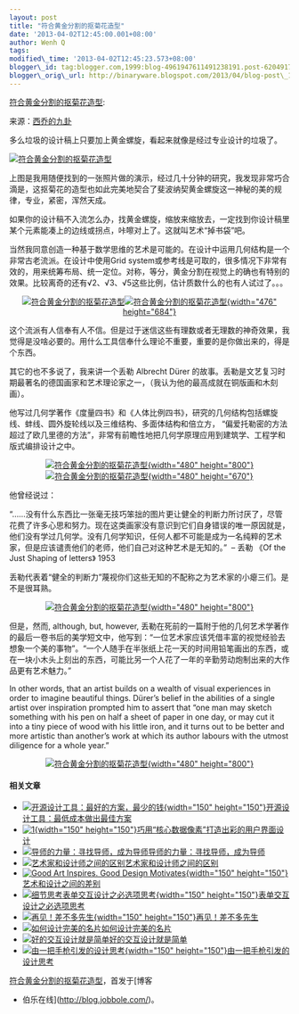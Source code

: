 ```yaml
--- 
layout: post 
title: "符合黄金分割的抠菊花造型" 
date: '2013-04-02T12:45:00.001+08:00' 
author: Wenh Q
tags:
modified\_time: '2013-04-02T12:45:23.573+08:00' 
blogger\_id: tag:blogger.com,1999:blog-4961947611491238191.post-6204917768890349864
blogger\_orig\_url: http://binaryware.blogspot.com/2013/04/blog-post\_1.html
---
```

[符合黄金分割的抠菊花造型](http://blog.jobbole.com/37433/?utm_source=rss&utm_medium=rss&utm_campaign=%25e7%25ac%25a6%25e5%2590%2588%25e9%25bb%2584%25e9%2587%2591%25e5%2588%2586%25e5%2589%25b2%25e7%259a%2584%25e6%258a%25a0%25e8%258f%258a%25e8%258a%25b1%25e9%2580%25a0%25e5%259e%258b):

来源：[西乔的九卦](http://blog.xiqiao.info/2013/03/28/1387)

多么垃圾的设计稿上只要加上黄金螺旋，看起来就像是经过专业设计的垃圾了。

[![符合黄金分割的抠菊花造型](http://blog.jobbole.com/wp-content/uploads/2013/04/1.jpg "符合黄金分割的抠菊花造型")](http://blog.jobbole.com/wp-content/uploads/2013/04/1.jpg "符合黄金分割的抠菊花造型")

上图是我用随便找到的一张照片做的演示，经过几十分钟的研究，我发现非常巧合滴是，这抠菊花的造型也如此完美地契合了斐波纳契黄金螺旋这一神秘的美的规律，专业，紧密，浑然天成。

如果你的设计稿不入流怎么办，找黄金螺旋，缩放来缩放去，一定找到你设计稿里某个元素能凑上的边线或拐点，咔嚓对上了。这就叫艺术“掉书袋”吧。

当然我同意创造一种基于数学思维的艺术是可能的。在设计中运用几何结构是一个非常古老流派。在设计中使用Grid
system或参考线是可取的，很多情况下非常有效的，用来统筹布局、统一定位。对称，等分，黄金分割在视觉上的确也有特别的效果。比较离奇的还有√2、√3、√5这些比例，估计质数什么的也有人试过了。。。


<div style="text-align: center;">

[![符合黄金分割的抠菊花造型](http://blog.jobbole.com/wp-content/uploads/2013/04/2.jpg "符合黄金分割的抠菊花造型")](http://blog.jobbole.com/wp-content/uploads/2013/04/2.jpg "符合黄金分割的抠菊花造型")[![符合黄金分割的抠菊花造型](http://blog.jobbole.com/wp-content/uploads/2013/04/penguin-grid-romek-marber-1961.jpg "符合黄金分割的抠菊花造型"){width="476"
height="684"}](http://blog.jobbole.com/wp-content/uploads/2013/04/penguin-grid-romek-marber-1961.jpg "符合黄金分割的抠菊花造型")

</div>

这个流派有人信奉有人不信。但是过于迷信这些有理数或者无理数的神奇效果，我觉得是没啥必要的。用什么工具信奉什么理论不重要，重要的是你做出来的，得是个东西。

其它的也不多说了，我来讲一个丢勒 Albrecht
Dürer 的故事。丢勒是文艺复习时期最著名的德国画家和艺术理论家之一，（我认为他的最高成就在铜版画和木刻画）。

他写过几何学著作《度量四书》和《人体比例四书》，研究的几何结构包括螺旋线、蚌线、圆外旋轮线以及三维结构、多面体结构和倍立方，
“偏爱托勒密的方法超过了欧几里德的方法”，非常有前瞻性地把几何学原理应用到建筑学、工程学和版式编排设计之中。


<div style="text-align: center;">

[![符合黄金分割的抠菊花造型](http://blog.jobbole.com/wp-content/uploads/2013/04/3.png "符合黄金分割的抠菊花造型"){width="480"
height="800"}](http://blog.jobbole.com/wp-content/uploads/2013/04/3.png "符合黄金分割的抠菊花造型")[![符合黄金分割的抠菊花造型](http://blog.jobbole.com/wp-content/uploads/2013/04/durer-cover-600x838.jpg "符合黄金分割的抠菊花造型"){width="480"
height="670"}](http://blog.jobbole.com/wp-content/uploads/2013/04/durer-cover-600x838.jpg "符合黄金分割的抠菊花造型")

</div>

他曾经说过：



“……没有什么东西比一张毫无技巧笨拙的图片更让健全的判断力所讨厌了，尽管花费了许多心思和努力。现在这类画家没有意识到它们自身错误的唯一原因就是，他们没有学过几何学。没有几何学知识，任何人都不可能是成为一名纯粹的艺术家，但是应该谴责他们的老师，他们自己对这种艺术是无知的。”
 – 丢勒 《Of the Just Shaping of letters》 1953

丢勒代表着“健全的判断力”蔑视你们这些无知的不配称之为艺术家的小瘪三们。是不是很耳熟。


<div style="text-align: center;">

[![符合黄金分割的抠菊花造型](http://blog.jobbole.com/wp-content/uploads/2013/04/4.jpg "符合黄金分割的抠菊花造型"){width="480"
height="800"}](http://blog.jobbole.com/wp-content/uploads/2013/04/4.jpg "符合黄金分割的抠菊花造型")

</div>

但是，然而, although, but, however,
丢勒在死前的一篇附于他的几何艺术学著作的最后一卷书后的美学短文中，他写到：“一位艺术家应该凭借丰富的视觉经验去想象一个美的事物”。“一个人随手在半张纸上花一天的时间用铅笔画出的东西，或在一块小木头上刻出的东西，可能比另一个人花了一年的辛勤劳动炮制出来的大作品更有艺术魅力。”

In other words, that an artist builds on a wealth of visual experiences
in order to imagine beautiful things. Dürer’s belief in the abilities of
a single artist over inspiration prompted him to assert that “one man
may sketch something with his pen on half a sheet of paper in one day,
or may cut it into a tiny piece of wood with his little iron, and it
turns out to be better and more artistic than another’s work at which
its author labours with the utmost diligence for a whole year.”


<div style="text-align: center;">

[![符合黄金分割的抠菊花造型](http://blog.jobbole.com/wp-content/uploads/2013/04/5.jpg "符合黄金分割的抠菊花造型"){width="480"
height="800"}](http://blog.jobbole.com/wp-content/uploads/2013/04/5.jpg "符合黄金分割的抠菊花造型")

</div>

#### 相关文章

-   [![开源设计工具：最好的方案，最少的钱](http://blog.jobbole.com/wp-content/uploads/2012/04/Open-Source-design-tools-Best-Solution-with-Minimal-Cost01-150x150.jpg){width="150"
    height="150"}](http://blog.jobbole.com/16596/)[开源设计工具：最低成本做出最佳方案](http://blog.jobbole.com/16596/)
-   [![1](http://blog.jobbole.com/wp-content/uploads/2011/11/1-150x150.jpg){width="150"
    height="150"}](http://blog.jobbole.com/6454/)[巧用“核心数据像素”打造出彩的用户界面设计](http://blog.jobbole.com/6454/)
-   [![导师的力量：寻找导师，成为导师](http://blog.jobbole.com/wp-content/uploads/2013/02/mentor4-150x150.gif)](http://blog.jobbole.com/8125/)[导师的力量：寻找导师，成为导师](http://blog.jobbole.com/8125/)
-   [![艺术家和设计师之间的区别](http://blog.jobbole.com/wp-content/uploads/2013/02/between-art-and-design-150x150.jpg)](http://blog.jobbole.com/1471/)[艺术家和设计师之间的区别](http://blog.jobbole.com/1471/)
-   [![Good Art Inspires. Good Design
    Motivates](http://blog.jobbole.com/wp-content/uploads/2010/11/Good-Art-Inspires.-Good-Design-Motivates.-150x150.jpg){width="150"
    height="150"}](http://blog.jobbole.com/319/)[艺术和设计之间的差别](http://blog.jobbole.com/319/)
-   [![细节思考表单交互设计之必选项思考](http://blog.jobbole.com/wp-content/uploads/2011/11/detail-think-form-interactive1-150x150.jpg){width="150"
    height="150"}](http://blog.jobbole.com/5520/)[表单交互设计之必选项思考](http://blog.jobbole.com/5520/)
-   [![再见！差不多先生](http://blog.jobbole.com/wp-content/uploads/2011/12/1-150x150.png){width="150"
    height="150"}](http://blog.jobbole.com/9957/)[再见！差不多先生](http://blog.jobbole.com/9957/)
-   [![如何设计完美的名片](http://blog.jobbole.com/wp-content/uploads/2013/02/332-001-150x150.jpg)](http://blog.jobbole.com/332/)[如何设计完美的名片](http://blog.jobbole.com/332/)
-   [![好的交互设计就是简单](http://blog.jobbole.com/wp-content/plugins/wordpress-23-related-posts-plugin/static/thumbs/10.jpg)](http://blog.jobbole.com/1318/)[好的交互设计就是简单](http://blog.jobbole.com/1318/)
-   [![由一把手枪引发的设计思考](http://blog.jobbole.com/wp-content/uploads/2012/02/Why-You-Need-Domain-Knowledge2-150x150.jpg){width="150"
    height="150"}](http://blog.jobbole.com/13418/)[由一把手枪引发的设计思考](http://blog.jobbole.com/13418/)

[符合黄金分割的抠菊花造型](http://blog.jobbole.com/37433/)，首发于[博客
- 伯乐在线](http://blog.jobbole.com/)。
